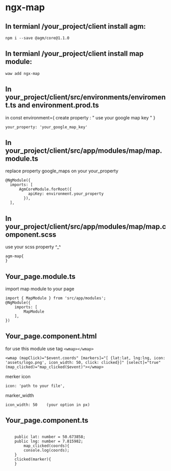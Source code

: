 # ngx-map

## In termianl /your_project/client install agm:
```
npm i --save @agm/core@1.1.0
```
## In termianl /your_project/client install map module:
```
waw add ngx-map
```
## In your_project/client/src/environments/enviroment.ts and environment.prod.ts
in const environment={
create property : " use your google map key " }
```
your_property: 'your_google_map_key'
```
## In your_project/client/src/app/modules/map/map.module.ts
replace property google_maps on your your_property
  ```
@NgModule({
	imports: [
		AgmCoreModule.forRoot({
			apiKey: environment.your_property
		  }),
	],
  ```

## In your_project/client/src/app/modules/map/map.component.scss
use your scss property ^_^
```
agm-map{
}
```
## Your_page.module.ts
import map module to your page
```
import { MapModule } from 'src/app/modules';
@NgModule({
	imports: [
		MapModule
	],
})
```
## Your_page.component.html
for use this module use tag ```<wmap></wmap> ```
```
<wmap (mapClick)="$event.coords" [markers]="[ {lat:lat, lng:lng, icon: 'assets/logo.png', icon_width: 50, click: clicked}]" [select]="true" (map_clicked)="map_clicked($event)"></wmap>
```
merker icon
```
icon: 'path to your file',
```
marker_width
```
icon_width: 50    (your option in px)
```
## Your_page.component.ts
```

	public lat: number = 50.673858;
	public lng: number = 7.815982;
		map_clicked(coords){
		console.log(coords);		
	}
	clicked(marker){		
	}
```
